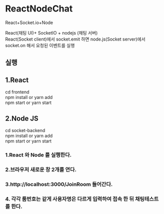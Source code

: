 # ReactNodeChat
React+Socket.io+Node


React(채팅 UI)+ SocketIO + nodejs (채팅 서버) <br />
React(Socket client)에서 socket.emit 하면  node.js(Socket server)에서 socket.on 해서 요청된 이벤트를 실행


## 실행 

## 1.React  <br />
cd frontend <br />
npm install  or yarn add  <br />
npm start or yarn start <br />

## 2.Node JS <br />
cd socket-backend  <br />
npm install or yarn add  <br />
npm start or yarn start  <br />


### 1.React 와 Node 를 실행한다. <br />
### 2.브라우저 새로운 창 2개를 연다. <br />
### 3.http://localhost:3000/JoinRoom  들어간다. <br />
### 4. 각각 룸번호는 같게 사용자명은 다르게 입력하여 접속 한 뒤 채팅테스트를 한다.
